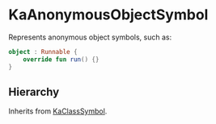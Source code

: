 # KaAnonymousObjectSymbol

Represents anonymous object symbols, such as:

```Kotlin
object : Runnable {
    override fun run() {}
}
```

## Hierarchy

Inherits from [KaClassSymbol](KaClassSymbol.md).